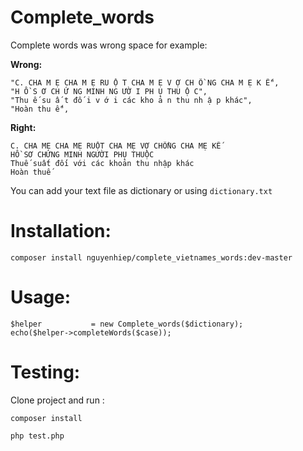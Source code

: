 # Complete_words

Complete words was wrong space for example:

**Wrong:**

```
"C. CHA M Ẹ CHA M Ẹ RU Ộ T CHA M Ẹ V Ợ CH Ồ NG CHA M Ẹ K Ế",
"H Ồ S Ơ CH Ứ NG MINH NG ƯỜ I PH Ụ THU Ộ C",
"Thu ế su ấ t đố i v ớ i các kho ả n thu nh ậ p khác",
"Hoàn thu ế",
```

**Right:**

```
C. CHA MẸ CHA MẸ RUỘT CHA MẸ VỢ CHỒNG CHA MẸ KẾ
HỒ SƠ CHỨNG MINH NGƯỜI PHỤ THUỘC
Thuế suất đối với các khoản thu nhập khác
Hoàn thuế
```

You can add your text file as dictionary or using `dictionary.txt`

# Installation:

```shell
composer install nguyenhiep/complete_vietnames_words:dev-master
```

# Usage:

```phpt
$helper           = new Complete_words($dictionary);
echo($helper->completeWords($case));
```

# Testing:

Clone project and run :

```shell
composer install
```

```shell
php test.php
```
